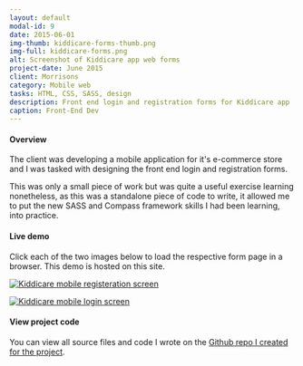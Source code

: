 ```yaml
---
layout: default
modal-id: 9
date: 2015-06-01
img-thumb: kiddicare-forms-thumb.png
img-full: kiddicare-forms.png
alt: Screenshot of Kiddicare app web forms
project-date: June 2015
client: Morrisons
category: Mobile web
tasks: HTML, CSS, SASS, design
description: Front end login and registration forms for Kiddicare app
caption: Front-End Dev
---
```




#### Overview

The client was developing a mobile application for it's e-commerce store and I was tasked with designing the front end login and registration forms.  

This was only a small piece of work but was quite a useful exercise learning nonetheless, as this was a standalone piece of code to write, it allowed me to put the new SASS and Compass framework skills I had been learning, into practice.  

#### Live demo

Click each of the two images below to load the respective form page in a browser.  This demo is hosted on this site.  

<a href="/kiddicare-login-screens/register.htm"><img src="/img/kiddicare-register.png" alt="Kiddicare mobile registeration screen"></a>

<a href="/kiddicare-login-screens/login.htm">
<img src="/img/kiddicare-login.png" alt="Kiddicare mobile login screen"></a>



#### View project code

You can view all source files and code I wrote on the [Github repo I created for the project](https://github.com/johnasp/login-screens).  





